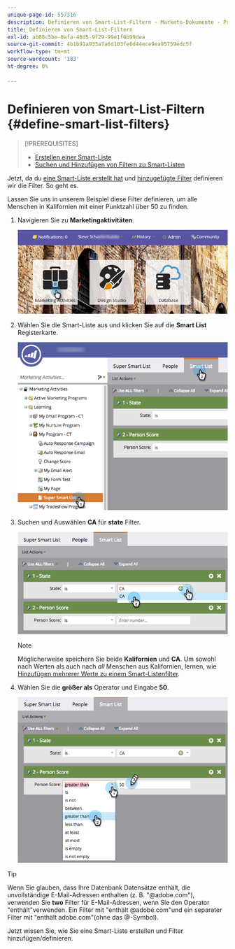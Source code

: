 ```yaml
---
unique-page-id: 557316
description: Definieren von Smart-List-Filtern - Marketo-Dokumente - Produktdokumentation
title: Definieren von Smart-List-Filtern
exl-id: ab08c5be-0afa-46d5-9f29-99e1f6b99dea
source-git-commit: 4b1b91a933a7a6d103fe0d44ece9ea95759edc5f
workflow-type: tm+mt
source-wordcount: '183'
ht-degree: 0%

---
```


# Definieren von Smart-List-Filtern {#define-smart-list-filters}

>[!PREREQUISITES]
>
>* [Erstellen einer Smart-Liste](create-a-smart-list.md)
>* [Suchen und Hinzufügen von Filtern zu Smart-Listen](find-and-add-filters-to-a-smart-list.md)


Jetzt, da du [eine Smart-Liste erstellt hat](/help/marketo/product-docs/core-marketo-concepts/smart-lists-and-static-lists/creating-a-smart-list/create-a-smart-list.md) und [hinzugefügte Filter](/help/marketo/product-docs/core-marketo-concepts/smart-lists-and-static-lists/creating-a-smart-list/find-and-add-filters-to-a-smart-list.md) definieren wir die Filter. So geht es.

Lassen Sie uns in unserem Beispiel diese Filter definieren, um alle Menschen in Kalifornien mit einer Punktzahl über 50 zu finden.

1. Navigieren Sie zu **Marketingaktivitäten**.

   ![](assets/login-marketing-activities-1.png)

1. Wählen Sie die Smart-Liste aus und klicken Sie auf die **Smart List** Registerkarte.

   ![](assets/smarlist-choosefilters.png)

1. Suchen und Auswählen **CA** für **state** Filter.

   ![](assets/smartlistdefinefilters.png)

   >[!NOTE]
   >
   >Möglicherweise speichern Sie beide **Kalifornien** und **CA**. Um sowohl nach Werten als auch nach _all_ Menschen aus Kalifornien, lernen, wie  [Hinzufügen mehrerer Werte zu einem Smart-Listenfilter](/help/marketo/product-docs/core-marketo-concepts/smart-lists-and-static-lists/using-smart-lists/add-multiple-values-to-a-smart-list-filter.md).

1. Wählen Sie die **größer als** Operator und Eingabe **50**.

   ![](assets/smartlistfilter-personscore.png)

>[!TIP]
>
>Wenn Sie glauben, dass Ihre Datenbank Datensätze enthält, die unvollständige E-Mail-Adressen enthalten (z. B. &quot;@adobe.com&quot;), verwenden Sie **two** Filter für E-Mail-Adressen, wenn Sie den Operator &quot;enthält&quot;verwenden. Ein Filter mit &quot;enthält @adobe.com&quot;und ein separater Filter mit &quot;enthält adobe.com&quot;(ohne das @-Symbol).

Jetzt wissen Sie, wie Sie eine Smart-Liste erstellen und Filter hinzufügen/definieren.
